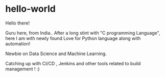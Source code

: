 # hello-world
Hello there!

Guru here, from India.. After a long stint with "C programming Language", here I am with newly found Love for Python language along with automation!

Newbie on Data Science and Machine Learning.

Catching up with CI/CD , Jenkins and other tools related to build management ! :)


